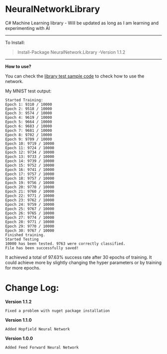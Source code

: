 # NeuralNetworkLibrary
C# Machine Learning library - Will be updated as long as I am learning and experimenting with AI 

---

To Install:

>Install-Package NeuralNetwork.Library -Version 1.1.2

---

**How to use?**

You can check the [library test sample code](https://github.com/tiger4589/NeuralNetworkLibrary/blob/master/LibraryTest/FeedForwardTest.cs) to check how to use the network. 

My MNIST test output:

	Started Training:
	Epoch 1: 9310 / 10000
	Epoch 2: 9518 / 10000
	Epoch 3: 9574 / 10000
	Epoch 4: 9619 / 10000
	Epoch 5: 9664 / 10000
	Epoch 6: 9683 / 10000
	Epoch 7: 9681 / 10000
	Epoch 8: 9702 / 10000
	Epoch 9: 9709 / 10000
	Epoch 10: 9719 / 10000
	Epoch 11: 9724 / 10000
	Epoch 12: 9734 / 10000
	Epoch 13: 9733 / 10000
	Epoch 14: 9739 / 10000
	Epoch 15: 9752 / 10000
	Epoch 16: 9741 / 10000
	Epoch 17: 9757 / 10000
	Epoch 18: 9757 / 10000
	Epoch 19: 9756 / 10000
	Epoch 20: 9770 / 10000
	Epoch 21: 9760 / 10000
	Epoch 22: 9771 / 10000
	Epoch 23: 9762 / 10000
	Epoch 24: 9759 / 10000
	Epoch 25: 9767 / 10000
	Epoch 26: 9765 / 10000
	Epoch 27: 9774 / 10000
	Epoch 28: 9771 / 10000
	Epoch 29: 9770 / 10000
	Epoch 30: 9767 / 10000
	Finished training.
	Started Testing
	10000 has been tested. 9763 were correctly classified.
	File has been successfully saved!

It achieved a total of 97.63% success rate after 30 epochs of training. It could achieve more by slightly changing the hyper parameters or by training for more epochs.

# Change Log:

**Version 1.1.2**

    Fixed a problem with nuget package installation
    
**Version 1.1.0**

    Added Hopfield Neural Network

**Version 1.0.0**

    Added Feed Forward Neural Network
    
 
    
